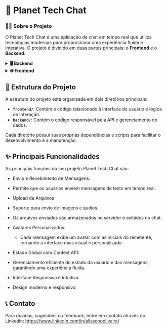 # 💬 Planet Tech Chat

### 🧑‍💻 Sobre o Projeto

O Planet Tech Chat é uma aplicação de chat em tempo real que utiliza tecnologias modernas para proporcionar uma experiência fluida e interativa. O projeto é dividido em duas partes principais: o **Frontend** e o **Backend**.

<details>
<summary><strong>🖥️ Backend</strong></summary>

### Tecnologias Utilizadas

- **Node.js**: Ambiente de execução para JavaScript no lado do servidor.
- **Express.js**: Framework web para Node.js.
- **Multer**: Middleware para upload de arquivos.
- **UUID**: Geração de identificadores únicos.

### Dependências

- `cors`: ^2.8.5
- `express`: ^5.1.0
- `multer`: ^2.0.2
- `uuid`: ^13.0.0

### Dependências de Desenvolvimento

- `nodemon`: ^3.1.10

### Como Rodar o Backend

1. Navegue até o diretório `backend`:
   ```bash
   cd backend
   ```
2. Instale as dependências:
   ```bash
   npm install
   ```
3. Inicie o servidor:
   ```bash
   npm run dev
   ```
4. O servidor estará disponível em [http://localhost:3000](http://localhost:3000).

### Work Flow

- **Desenvolvimento**: Utilize `npm run dev` para rodar o servidor com reinício automático.
- **Produção**: Inicie o servidor com `npm start`.

</details>

<details>
<summary><strong>🌐 Frontend</strong></summary>

### Tecnologias Utilizadas

- **React**: Biblioteca para construção de interfaces de usuário.
- **TypeScript**: Superset do JavaScript que adiciona tipagem estática.
- **Vite**: Ferramenta de build rápida para desenvolvimento web moderno.
- **React Router DOM**: Gerenciamento de rotas no React.
- **Context API**: Gerenciamento de estado global.
- **Node**: 20.19+ ou 22.12+ (para rodar o vite).

### Dependências

- `react`: ^19.1.1
- `react-dom`: ^19.1.1
- `react-router-dom`: ^6.30.1
- `uuid`: ^13.0.0

### Dependências de Desenvolvimento

- `@eslint/js`: ^9.36.0
- `@types/node`: ^24.6.0
- `@types/react`: ^19.1.16
- `@types/react-dom`: ^19.1.9
- `@types/uuid`: ^10.0.0
- `@vitejs/plugin-react`: ^5.0.4
- `eslint`: ^9.36.0
- `eslint-plugin-react-hooks`: ^5.2.0
- `eslint-plugin-react-refresh`: ^0.4.22
- `globals`: ^16.4.0
- `typescript`: ~5.9.3
- `typescript-eslint`: ^8.45.0
- `vite`: ^7.1.7

### Como Rodar o Frontend

1. Navegue até o diretório `frontend`:
   ```bash
   cd frontend
   ```
2. Instale as dependências:
   ```bash
   npm install
   ```
3. Inicie o servidor de desenvolvimento:
   ```bash
   npm run dev
   ```
4. Acesse a aplicação em [http://localhost:5173](http://localhost:5173).

### Work Flow

- **Desenvolvimento**: Utilize `npm run dev` para rodar o servidor local.
- **Build**: Gere os arquivos otimizados para produção com `npm run build`.
- **Lint**: Verifique problemas de código com `npm run lint`.

</details>

## 🏢 Estrutura do Projeto

A estrutura do projeto está organizada em dois diretórios principais:

- **`frontend/`**: Contém o código relacionado à interface do usuário e lógica de interação.
- **`backend/`**: Contém o código responsável pela API e gerenciamento de dados.

Cada diretório possui suas próprias dependências e scripts para facilitar o desenvolvimento e a manutenção.

## ✨ Principais Funcionalidades

As principais funções do seu projeto Planet Tech Chat são:

- Envio e Recebimento de Mensagens:

- Permite que os usuários enviem mensagens de texto em tempo real.

- Upload de Arquivos

- Suporte para envio de imagens e áudios.
- Os arquivos enviados são armazenados no servidor e exibidos no chat.
- Avatares Personalizados:

  - Cada mensagem exibe um avatar com as iniciais do remetente, tornando a interface mais visual e personalizada.

- Estado Global com Context API:

- Gerenciamento eficiente do estado do usuário e das mensagens, garantindo uma experiência fluida.
- Interface Responsiva e Intuitiva

- Design moderno e responsivo.

## 📞 Contato

Para dúvidas, sugestões ou feedback, entre em contato através do Linkedin: https://www.linkedin.com/in/alissonooliveira/
